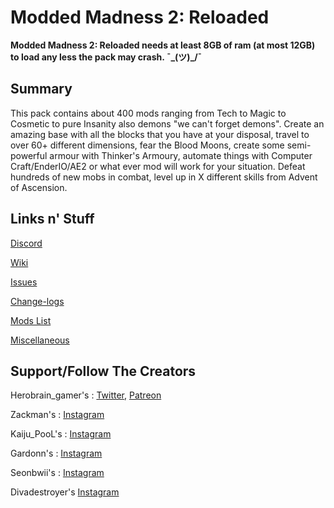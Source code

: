 # Modded Madness 2: Reloaded

**Modded Madness 2: Reloaded needs at least 8GB of ram (at most 12GB) to load any less the pack may crash. ¯\_(ツ)_/¯**

## Summary

This pack contains about 400 mods ranging from Tech to Magic to Cosmetic to pure Insanity also demons "we can't forget demons". Create an amazing base with all the blocks that you have at your disposal, travel to over 60+ different dimensions, fear the Blood Moons, create some semi-powerful armour with Thinker's Armoury, automate things with Computer Craft/EnderIO/AE2 or what ever mod will work for your situation. Defeat hundreds of new mobs in combat, level up in X different skills from Advent of Ascension.

## Links n' Stuff

[Discord](https://discord.gg/EJSeFkDu7F)

[Wiki](https://github.com/HerobrainGamer/Modded-Madness-2/wiki)

[Issues](https://github.com/HerobrainGamer/Modded-Madness-2/issues)

[Change-logs](https://github.com/HerobrainGamer/Modded-Madness-2/wiki/Change-Logs)

[Mods List](https://github.com/HerobrainGamer/Modded-Madness-2/wiki/Mod-List)

[Miscellaneous](https://github.com/HerobrainGamer/Modded-Madness-2/wiki/Miscellaneous)

## Support/Follow The Creators

Herobrain_gamer's : [Twitter](https://twitter.com/Herobrain_gamer), [Patreon](https://www.patreon.com/HerobrainGamer)

Zackman's : [Instagram](https://www.instagram.com/zackman1291/)

Kaiju_PooL's : [Instagram](https://www.instagram.com/6sic6_arts/)

Gardonn's : [Instagram](https://www.instagram.com/_gamergabriel_/)

Seonbwii's : [Instagram](https://www.instagram.com/seonbwii/)

Divadestroyer's [Instagram](https://www.instagram.com/divadestroyer/)
